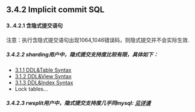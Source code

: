 ## 3.4.2 Implicit commit SQL
#### 3..4.2.1 含隐式提交语句
注意：执行含隐式提交语句出现1064,1046错误码，则隐式提交并不会实际生效.

##### 3.4.2.2 sharding用户中，隐式提交支持度比较有限，具体如下：
* [3.1.1 DDL&Table Syntax](3.1_DDL/3.1.1_DDL&Table_Syntax.md)
* [3.1.2 DDL&View Syntax](3.1_DDL/3.1.2_DDL&View_Syntax.md)
* [3.1.3 DDL&Index Syntax](3.1_DDL/3.1.3_DDL&Index_Syntax.md)
* Lock tables...  

##### 3.4.2.3 rwsplit用户中，隐式提交支持度几乎同mysql:  [见详请](https://dev.mysql.com/doc/refman/8.0/en/implicit-commit.html)


